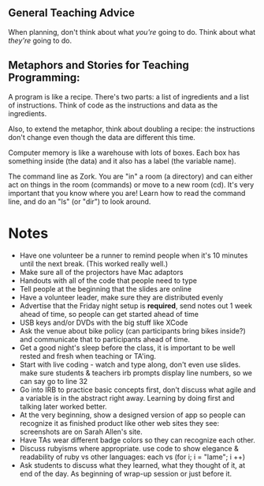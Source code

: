 ## General Teaching Advice

When planning, don't think about what _you're_ going to do. Think about what _they're_ going to do.

## Metaphors and Stories for Teaching Programming:

A program is like a recipe. There's two parts: a list of ingredients and a list of instructions. Think of code as the instructions and data as the ingredients.

Also, to extend the metaphor, think about doubling a recipe: the instructions don't change even though the data are different this time.

Computer memory is like a warehouse with lots of boxes. Each box has something inside (the data) and it also has a label (the variable name).

The command line as Zork. You are "in" a room (a directory) and can either act on things in the room (commands) or move to a new room (cd). It's very important that you know where you are! Learn how to read the command line, and do an "ls" (or "dir") to look around.

# Notes

- Have one volunteer be a runner to remind people when it's 10 minutes until the next break. (This worked really well.)
- Make sure all of the projectors have Mac adaptors
- Handouts with all of the code that people need to type
- Tell people at the beginning that the slides are online
- Have a volunteer leader, make sure they are distributed evenly
- Advertise that the Friday night setup is **required**, send notes out 1 week ahead of time, so people can get started ahead of time
- USB keys and/or DVDs with the big stuff like XCode
- Ask the venue about bike policy (can participants bring bikes inside?) and communicate that to participants ahead of time.
- Get a good night's sleep before the class, it is important to be well rested and fresh when teaching or TA'ing.
- Start with live coding - watch and type along, don't even use slides. make sure students & teachers irb prompts display line numbers, so we can say go to line 32
- Go into IRB to practice basic concepts first, don't discuss what agile and a variable is in the abstract right away. Learning by doing first and talking later worked better.
- At the very beginning, show a designed version of app so people can recognize it as finished product like other web sites they see: screenshots are on Sarah Allen's site.
- Have TAs wear different badge colors so they can recognize each other.
- Discuss rubyisms where appropriate. use code to show elegance & readability of ruby vs other languages: each vs (for i; i = "lame"; i ++)
- Ask students to discuss what they learned, what they thought of it, at end of the day. As beginning of wrap-up session or just before it.
